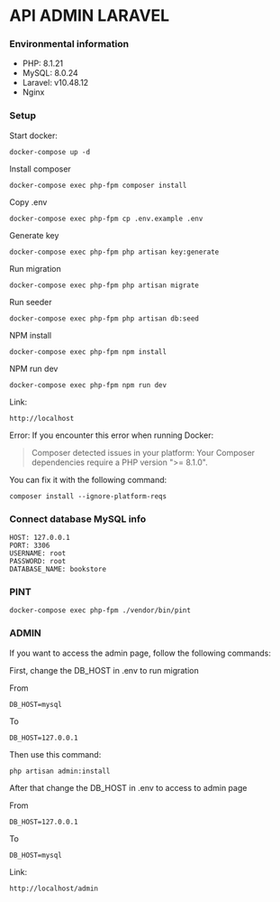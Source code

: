 # API ADMIN LARAVEL
### Environmental information
- PHP: 8.1.21
- MySQL: 8.0.24
- Laravel: v10.48.12 
- Nginx

### Setup
Start docker:

```
docker-compose up -d
```

Install composer

```
docker-compose exec php-fpm composer install
```

Copy .env

```
docker-compose exec php-fpm cp .env.example .env
```

Generate key

```
docker-compose exec php-fpm php artisan key:generate
```

Run migration

```
docker-compose exec php-fpm php artisan migrate
```

Run seeder

```
docker-compose exec php-fpm php artisan db:seed
```

NPM install

```
docker-compose exec php-fpm npm install
```

NPM run dev

```
docker-compose exec php-fpm npm run dev
```

Link:

```
http://localhost
```

Error:
If you encounter this error when running Docker:
>Composer detected issues in your platform: Your Composer dependencies require a PHP version ">= 8.1.0".

You can fix it with the following command:

```
composer install --ignore-platform-reqs
```

### Connect database MySQL info
```
HOST: 127.0.0.1
PORT: 3306
USERNAME: root
PASSWORD: root
DATABASE_NAME: bookstore
```

### PINT 
```
docker-compose exec php-fpm ./vendor/bin/pint
```
### ADMIN
If you want to access the admin page, follow the following commands:

First, change the DB_HOST in .env to run migration

From

```
DB_HOST=mysql
```

To

```
DB_HOST=127.0.0.1
```
Then use this command:

```
php artisan admin:install
```

After that change the DB_HOST in .env to access to admin page

From

```
DB_HOST=127.0.0.1
```

To

```
DB_HOST=mysql
```

Link:

```
http://localhost/admin
```
